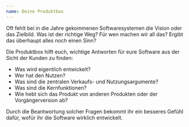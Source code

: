 ```yaml
---
name: Deine Produktbox
---
```

Oft fehlt bei in die Jahre gekommenen Softwaresystemen die Vision oder das Zielbild. Was ist der richtige Weg? Für wen machen wir all das? Ergibt das überhaupt alles noch einen Sinn?

Die Produktbox hilft euch, wichtige Antworten für eure Software aus der Sicht der Kunden zu finden:
* Was wird eigentlich entwickelt?
* Wer hat den Nutzen?
* Was sind die zentralen Verkaufs- und Nutzungsargumente?
* Was sind die Kernfunktionen?
* Wie hebt sich das Produkt von anderen Produkten oder der Vorgängerversion ab?

Durch die Beantwortung solcher Fragen bekommt ihr ein besseres Gefühl dafür, wofür ihr die Software wirklich entwickelt.

